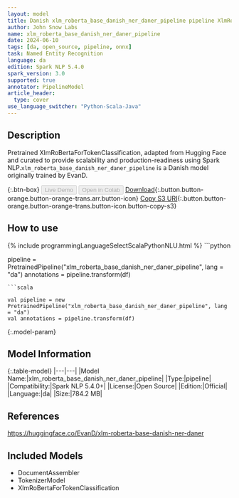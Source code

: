 ```yaml
---
layout: model
title: Danish xlm_roberta_base_danish_ner_daner_pipeline pipeline XlmRoBertaForTokenClassification from EvanD
author: John Snow Labs
name: xlm_roberta_base_danish_ner_daner_pipeline
date: 2024-06-10
tags: [da, open_source, pipeline, onnx]
task: Named Entity Recognition
language: da
edition: Spark NLP 5.4.0
spark_version: 3.0
supported: true
annotator: PipelineModel
article_header:
  type: cover
use_language_switcher: "Python-Scala-Java"
---
```


## Description

Pretrained XlmRoBertaForTokenClassification, adapted from Hugging Face and curated to provide scalability and production-readiness using Spark NLP.`xlm_roberta_base_danish_ner_daner_pipeline` is a Danish model originally trained by EvanD.

{:.btn-box}
<button class="button button-orange" disabled>Live Demo</button>
<button class="button button-orange" disabled>Open in Colab</button>
[Download](https://s3.amazonaws.com/auxdata.johnsnowlabs.com/public/models/xlm_roberta_base_danish_ner_daner_pipeline_da_5.4.0_3.0_1718041209742.zip){:.button.button-orange.button-orange-trans.arr.button-icon}
[Copy S3 URI](s3://auxdata.johnsnowlabs.com/public/models/xlm_roberta_base_danish_ner_daner_pipeline_da_5.4.0_3.0_1718041209742.zip){:.button.button-orange.button-orange-trans.button-icon.button-copy-s3}

## How to use



<div class="tabs-box" markdown="1">
{% include programmingLanguageSelectScalaPythonNLU.html %}
```python

pipeline = PretrainedPipeline("xlm_roberta_base_danish_ner_daner_pipeline", lang = "da")
annotations =  pipeline.transform(df)   

```
```scala

val pipeline = new PretrainedPipeline("xlm_roberta_base_danish_ner_daner_pipeline", lang = "da")
val annotations = pipeline.transform(df)

```
</div>

{:.model-param}
## Model Information

{:.table-model}
|---|---|
|Model Name:|xlm_roberta_base_danish_ner_daner_pipeline|
|Type:|pipeline|
|Compatibility:|Spark NLP 5.4.0+|
|License:|Open Source|
|Edition:|Official|
|Language:|da|
|Size:|784.2 MB|

## References

https://huggingface.co/EvanD/xlm-roberta-base-danish-ner-daner

## Included Models

- DocumentAssembler
- TokenizerModel
- XlmRoBertaForTokenClassification